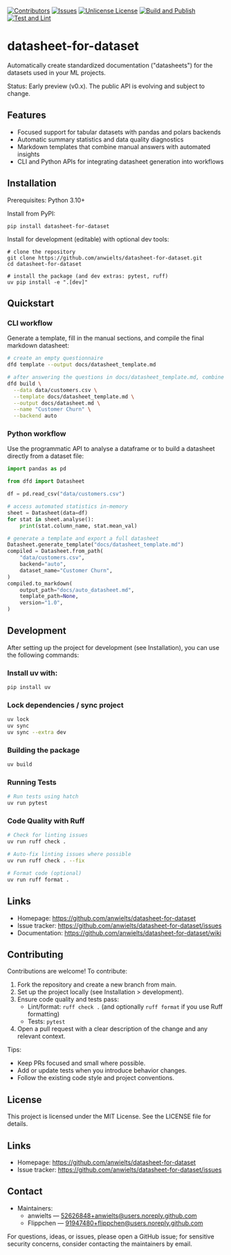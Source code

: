 [![Contributors][contributors-shield]][contributors-url]
[![Issues][issues-shield]][issues-url]
[![Unlicense License][license-shield]][license-url]
[![Build and Publish](https://github.com/anwielts/datasheet-for-dataset/actions/workflows/build_and_publish.yml/badge.svg)](https://github.com/anwielts/datasheet-for-dataset/actions/workflows/build_and_publish.yml) [![Test and Lint](https://github.com/anwielts/datasheet-for-dataset/actions/workflows/test_and_lint.yml/badge.svg)](https://github.com/anwielts/datasheet-for-dataset/actions/workflows/test_and_lint.yml)
# datasheet-for-dataset

Automatically create standardized documentation ("datasheets") for the datasets used in your ML projects.

Status: Early preview (v0.x). The public API is evolving and subject to change.

## Features
- Focused support for tabular datasets with pandas and polars backends
- Automatic summary statistics and data quality diagnostics
- Markdown templates that combine manual answers with automated insights
- CLI and Python APIs for integrating datasheet generation into workflows

## Installation
Prerequisites: Python 3.10+

Install from PyPI:
```
pip install datasheet-for-dataset
```

Install for development (editable) with optional dev tools:
```
# clone the repository
git clone https://github.com/anwielts/datasheet-for-dataset.git
cd datasheet-for-dataset

# install the package (and dev extras: pytest, ruff)
uv pip install -e ".[dev]"
```

## Quickstart

### CLI workflow
Generate a template, fill in the manual sections, and compile the final markdown datasheet:

```bash
# create an empty questionnaire
dfd template --output docs/datasheet_template.md

# after answering the questions in docs/datasheet_template.md, combine it with a dataset
dfd build \
  --data data/customers.csv \
  --template docs/datasheet_template.md \
  --output docs/datasheet.md \
  --name "Customer Churn" \
  --backend auto
```

### Python workflow
Use the programmatic API to analyse a dataframe or to build a datasheet directly from a dataset file:

```python
import pandas as pd

from dfd import Datasheet

df = pd.read_csv("data/customers.csv")

# access automated statistics in-memory
sheet = Datasheet(data=df)
for stat in sheet.analyse():
    print(stat.column_name, stat.mean_val)

# generate a template and export a full datasheet
Datasheet.generate_template("docs/datasheet_template.md")
compiled = Datasheet.from_path(
    "data/customers.csv",
    backend="auto",
    dataset_name="Customer Churn",
)
compiled.to_markdown(
    output_path="docs/auto_datasheet.md",
    template_path=None,
    version="1.0",
)
```

## Development
After setting up the project for development (see Installation), you can use the following commands:

### Install uv with:
```bash
pip install uv
```
### Lock dependencies / sync project
```bash
uv lock
uv sync
uv sync --extra dev
```

### Building the package
```bash
uv build
```

### Running Tests
```bash
# Run tests using hatch
uv run pytest
```

### Code Quality with Ruff
```bash
# Check for linting issues
uv run ruff check .

# Auto-fix linting issues where possible
uv run ruff check . --fix

# Format code (optional)
uv run ruff format .
```

## Links
- Homepage: https://github.com/anwielts/datasheet-for-dataset
- Issue tracker: https://github.com/anwielts/datasheet-for-dataset/issues
- Documentation: https://github.com/anwielts/datasheet-for-dataset/wiki

## Contributing
Contributions are welcome! To contribute:
1. Fork the repository and create a new branch from main.
2. Set up the project locally (see Installation > development).
3. Ensure code quality and tests pass:
   - Lint/format: `ruff check .` (and optionally `ruff format` if you use Ruff formatting)
   - Tests: `pytest`
4. Open a pull request with a clear description of the change and any relevant context.

Tips:
- Keep PRs focused and small where possible.
- Add or update tests when you introduce behavior changes.
- Follow the existing code style and project conventions.

## License
This project is licensed under the MIT License. See the LICENSE file for details.

## Links
- Homepage: https://github.com/anwielts/datasheet-for-dataset
- Issue tracker: https://github.com/anwielts/datasheet-for-dataset/issues

## Contact
- Maintainers: 
  - anwielts — 52626848+anwielts@users.noreply.github.com
  - Flippchen — 91947480+flippchen@users.noreply.github.com

For questions, ideas, or issues, please open a GitHub issue; for sensitive security concerns, consider contacting the maintainers by email.


[contributors-shield]: https://img.shields.io/github/contributors/anwielts/datasheet-for-dataset.svg?style=for-the-badge
[contributors-url]: https://github.com/anwielts/datasheet-for-dataset/graphs/contributors
[issues-shield]: https://img.shields.io/github/issues/anwielts/datasheet-for-dataset.svg?style=for-the-badge
[issues-url]: https://github.com/anwielts/datasheet-for-dataset/issues
[license-shield]: https://img.shields.io/github/license/anwielts/datasheet-for-dataset.svg?style=for-the-badge
[license-url]: https://github.com/anwielts/datasheet-for-dataset/blob/main/LICENSE
